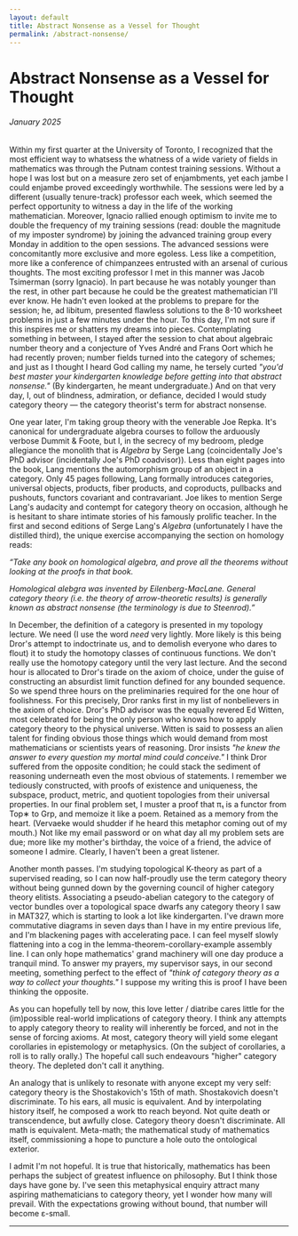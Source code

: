```yaml
---
layout: default
title: Abstract Nonsense as a Vessel for Thought
permalink: /abstract-nonsense/
---
```


# Abstract Nonsense as a Vessel for Thought
###### January 2025
Within my first quarter at the University of Toronto, I recognized that the most efficient way to whatsess the whatness of a wide variety of fields in mathematics was through the Putnam contest training sessions. Without a hope I was lost but on a measure zero set of enjambments, yet each jambe I could enjambe proved exceedingly worthwhile. The sessions were led by a different (usually tenure-track) professor each week, which seemed the perfect opportunity to witness a day in the life of the working mathematician. Moreover, Ignacio rallied enough optimism to invite me to double the frequency of my training sessions (read: double the magnitude of my imposter syndrome) by joining the advanced training group every Monday in addition to the open sessions. The advanced sessions were concomitantly more exclusive and more egoless. Less like a competition, more like a conference of chimpanzees entrusted with an arsenal of curious thoughts. The most exciting professor I met in this manner was Jacob Tsimerman (sorry Ignacio). In part because he was notably younger than the rest, in other part because he could be the greatest mathematician I'll ever know. He hadn't even looked at the problems to prepare for the session; he, ad libitum, presented flawless solutions to the 8-10 worksheet problems in just a few minutes under the hour. To this day, I'm not sure if this inspires me or shatters my dreams into pieces. Contemplating something in between, I stayed after the session to chat about algebraic number theory and a conjecture of Yves André and Frans Oort which he had recently proven; number fields turned into the category of schemes; and just as I thought I heard God calling my name, he tersely curted *"you'd best master your kindergarten knowledge before getting into that abstract nonsense."* (By kindergarten, he meant undergraduate.) And on that very day, I, out of blindness, admiration, or defiance, decided I would study category theory — the category theorist's term for abstract nonsense.

One year later, I'm taking group theory with the venerable Joe Repka. It's canonical for undergraduate algebra courses to follow the arduously verbose Dummit & Foote, but I, in the secrecy of my bedroom, pledge allegiance the monolith that is *Algebra* by Serge Lang (coincidentally Joe's PhD advisor (incidentally Joe's PhD coadvisor)). Less than eight pages into the book, Lang mentions the automorphism group of an object in a category. Only 45 pages following, Lang formally introduces categories, universal objects, products, fiber products, and coproducts, pullbacks and pushouts, functors covariant and contravariant. Joe likes to mention Serge Lang's audacity and contempt for category theory on occasion, although he is hesitant to share intimate stories of his famously prolific teacher. In the first and second editions of Serge Lang's *Algebra* (unfortunately I have the distilled third), the unique exercise accompanying the section on homology reads:

<i>&ldquo;Take any book on homological algebra, and prove all the theorems without looking at the proofs in that book.

Homological alebgra was invented by Eilenberg-MacLane. General category theory (i.e. the theory of arrow-theoretic results) is generally known as abstract nonsense (the terminology is due to Steenrod).&rdquo;</i>

In December, the definition of a category is presented in my topology lecture. We need (I use the word *need* very lightly. More likely is this being Dror's attempt to indoctrinate us, and to demolish everyone who dares to flout) it to study the homotopy classes of continuous functions. We don't really use the homotopy category until the very last lecture. And the second hour is allocated to Dror's tirade on the axiom of choice, under the guise of constructing an absurdist limit function defined for any bounded sequence. So we spend three hours on the preliminaries required for the one hour of foolishness. For this precisely, Dror ranks first in my list of nonbelievers in the axiom of choice. Dror's PhD advisor was the equally revered Ed Witten, most celebrated for being the only person who knows how to apply category theory to the physical universe. Witten is said to possess an alien talent for finding obvious those things which would demand from most mathematicians or scientists years of reasoning. Dror insists *"he knew the answer to every question my mortal mind could conceive."* I think Dror suffered from the opposite condition; he could stack the sediment of reasoning underneath even the most obvious of statements. I remember we tediously constructed, with proofs of existence and uniqueness, the subspace, product, metric, and quotient topologies from their universal properties. In our final problem set, I muster a proof that π₁ is a functor from Top∗ to Grp, and memoize it like a poem. Retained as a memory from the heart. (Vervaeke would shudder if he heard this metaphor coming out of my mouth.) Not like my email password or on what day all my problem sets are due; more like my mother's birthday, the voice of a friend, the advice of someone I admire. Clearly, I haven't been a great listener.

Another month passes. I'm studying topological K-theory as part of a supervised reading, so I can now half-proudly use the term category theory without being gunned down by the governing council of higher category theory elitists. Associating a pseudo-abelian category to the category of vector bundles over a topological space dwarfs any category theory I saw in MAT327, which is starting to look a lot like kindergarten. I've drawn more commutative diagrams in seven days than I have in my entire previous life, and I'm blackening pages with accelerating pace. I can feel myself slowly flattening into a cog in the lemma-theorem-corollary-example assembly line. I can only hope mathematics' grand machinery will one day produce a tranquil mind. To answer my prayers, my supervisor says, in our second meeting, something perfect to the effect of *"think of category theory as a way to collect your thoughts."* I suppose my writing this is proof I have been thinking the opposite.

As you can hopefully tell by now, this love letter /  diatribe cares little for the (im)possible real-world implications of category theory. I think any attempts to apply category theory to reality will inherently be forced, and not in the sense of forcing axioms. At most, category theory will yield some elegant corollaries in epistemology or metaphysics. (On the subject of corollaries, a roll is to rally orally.) The hopeful call such endeavours "higher" category theory. The depleted don't call it anything.

An analogy that is unlikely to resonate with anyone except my very self: category theory is the Shostakovich's 15th of math. Shostakovich doesn't discriminate. To his ears, all music is equivalent. And by interpolating history itself, he composed a work tto reach beyond. Not quite death or transcendence, but awfully close. Category theory doesn't discriminate. All math is equivalent. Meta-math; the mathematical study of mathematics itself, commissioning a hope to puncture a hole outo the ontological exterior.

I admit I'm not hopeful. It is true that historically, mathematics has been perhaps the subject of greatest influence on philosophy. But I think those days have gone by. I've seen this metaphysical enquiry attract many aspiring mathematicians to category theory, yet I wonder how many will prevail. With the expectations growing without bound, that number will become ε-small.

---